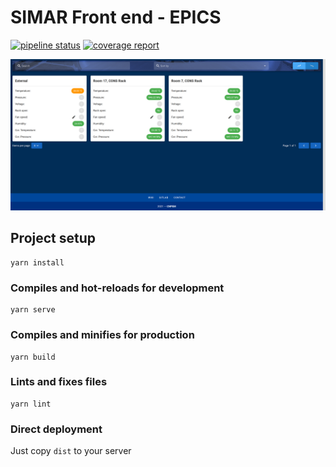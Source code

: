 # SIMAR Front end - EPICS

[![pipeline status](https://gitlab.cnpem.br/IoT/simar-vue/badges/master/pipeline.svg)](https://gitlab.cnpem.br/IoT/simar-vue/commits/master) [![coverage report](https://gitlab.cnpem.br/IoT/simar-vue/badges/master/coverage.svg)](https://gitlab.cnpem.br/IoT/simar-vue/commits/master)



![Screencap](readme-data/screencap.png)

## Project setup
```
yarn install
```

### Compiles and hot-reloads for development
```
yarn serve
```

### Compiles and minifies for production
```
yarn build
```

### Lints and fixes files
```
yarn lint
```

### Direct deployment

Just copy `dist` to your server